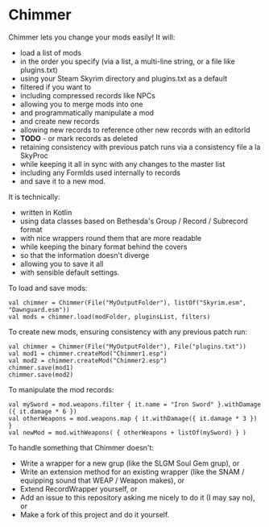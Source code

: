 # Chimmer

Chimmer lets you change your mods easily! It will:

- load a list of mods
- in the order you specify (via a list, a multi-line string, or a file like plugins.txt)
- using your Steam Skyrim directory and plugins.txt as a default
- filtered if you want to
- including compressed records like NPCs
- allowing you to merge mods into one
- and programmatically manipulate a mod
- and create new records
- allowing new records to reference other new records with an editorId
- **TODO** - or mark records as deleted
- retaining consistency with previous patch runs via a consistency file a la SkyProc
- while keeping it all in sync with any changes to the master list
- including any FormIds used internally to records
- and save it to a new mod.

It is technically:

- written in Kotlin
- using data classes based on Bethesda's Group / Record / Subrecord format
- with nice wrappers round them that are more readable
- while keeping the binary format behind the covers
- so that the information doesn't diverge
- allowing you to save it all
- with sensible default settings.

To load and save mods:

    val chimmer = Chimmer(File("MyOutputFolder"), listOf("Skyrim.esm", "Dawnguard.esm"))
    val mods = chimmer.load(modFolder, pluginsList, filters)

To create new mods, ensuring consistency with any previous patch run:

    val chimmer = Chimmer(File("MyOutputFolder"), File("plugins.txt"))
    val mod1 = chimmer.createMod("Chimmer1.esp")
    val mod2 = chimmer.createMod("Chimmer2.esp")
    chimmer.save(mod1)
    chimmer.save(mod2)

To manipulate the mod records:

    val mySword = mod.weapons.filter { it.name = "Iron Sword" }.withDamage ({ it.damage * 6 })
    val otherWeapons = mod.weapons.map { it.withDamage({ it.damage * 3 }) }
    val newMod = mod.withWeapons( { otherWeapons + listOf(mySword) } )

To handle something that Chimmer doesn't:

- Write a wrapper for a new grup (like the SLGM Soul Gem grup), or
- Write an extension method for an existing wrapper (like the SNAM / equipping sound that WEAP / Weapon makes), or
- Extend RecordWrapper yourself, or
- Add an issue to this repository asking me nicely to do it (I may say no), or
- Make a fork of this project and do it yourself.



